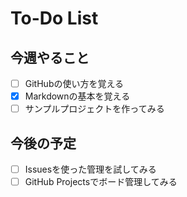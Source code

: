 # To-Do List

## 今週やること
- [ ] GitHubの使い方を覚える
- [x] Markdownの基本を覚える
- [ ] サンプルプロジェクトを作ってみる

## 今後の予定
- [ ] Issuesを使った管理を試してみる
- [ ] GitHub Projectsでボード管理してみる
